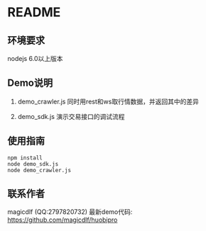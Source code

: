 # README
## 环境要求
nodejs 6.0以上版本

## Demo说明
1. demo_crawler.js
同时用rest和ws取行情数据，并返回其中的差异

2. demo_sdk.js
演示交易接口的调试流程 

## 使用指南
```
npm install
node demo_sdk.js 
node demo_crawler.js
```

## 联系作者
magicdlf (QQ:2797820732)
最新demo代码:
https://github.com/magicdlf/huobipro
